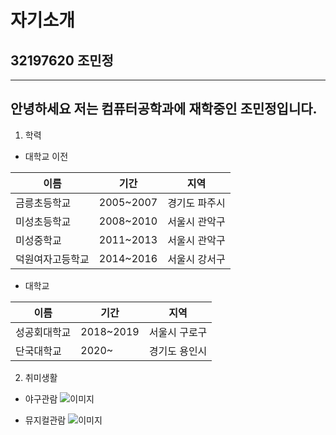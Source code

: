 
# 자기소개
## 32197620 조민정
---
안녕하세요  저는 컴퓨터공학과에 재학중인 조민정입니다. 
---
1. 학력
* 대학교 이전

|이름|기간|지역|
|------|---|---|
|금릉초등학교|2005~2007|경기도 파주시|
|미성초등학교|2008~2010|서울시 관악구|
|미성중학교|2011~2013|서울시 관악구|
|덕원여자고등학교|2014~2016|서울시 강서구|

* 대학교

|이름|기간|지역|
|------|---|---|
|성공회대학교|2018~2019|서울시 구로구|
|단국대학교|2020~ |경기도 용인시|

2. 취미생활
* 야구관람
![이미지](https://user-images.githubusercontent.com/87174310/165035344-4dad5788-00bf-474a-8993-262a0ebb2bff.jpg "야구관람")

* 뮤지컬관람
![이미지](https://user-images.githubusercontent.com/87174310/165036237-5591a466-3785-4868-9050-eb02b1f38692.jpg "뮤지컬관람")
